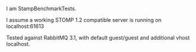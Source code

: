 I am StampBenchmarkTests.

I assume a working STOMP 1.2 compatible server is running on localhost:61613

Tested against RabbitMQ 3.1, with default guest/guest and additional vhost localhost.
